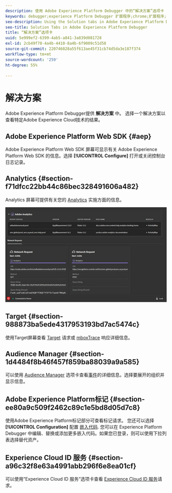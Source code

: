 ```yaml
---
description: 使用 Adobe Experience Platform Debugger 中的“解决方案”选项卡
keywords: debugger;experience Platform Debugger 扩展程序;chrome;扩展程序;摘要;清除;请求;解决方案;解决方案;信息;analytics;target;audience manager;media optimizer;amo;id 服务
seo-description: Using the Solution tabs in Adobe Experience Platform Debugger
seo-title: Solution Tabs in Adobe Experience Platform Debugger
title: “解决方案”选项卡
uuid: 5e999ef2-6399-4ab5-a841-3a839d081728
exl-id: 2cb49f78-4a4b-4410-8a4b-6f9009c51d58
source-git-commit: 220746028a55f613ae45f31cb74d5da3e187f374
workflow-type: tm+mt
source-wordcount: '259'
ht-degree: 55%

---
```


# 解决方案

Adobe Experience Platform Debugger提供 **解决方案** 中。 选择一个解决方案以查看特定Adobe Experience Cloud技术的结果。

## Adobe Experience Platform Web SDK {#aep}

Adobe Experience Platform Web SDK 屏幕可显示有关 Adobe Experience Platform Web SDK 的信息。选择 **[!UICONTROL Configure]** 打开或关闭控制台日志记录。

## Analytics {#section-f71dfcc22bb44c86bec328491606a482}

Analytics 屏幕可提供有关您的 [Analytics](https://experienceleague.adobe.com/docs/analytics.html?lang=zh-Hans) 实施方面的信息。

![](assets/analytics.jpg)

## Target {#section-988873ba5ede4317953193bd7ac5474c}

使用Target屏幕查看 [Target](https://experienceleague.adobe.com/docs/target/using/target-home.html) 请求或 [mboxTrace](https://experienceleague.adobe.com/docs/target/using/activities/troubleshoot-activities/content-trouble.html#section_256FCF7C14BB435BA2C68049EF0BA99E) 响应详细信息。

## Audience Manager {#section-1d4484f8b46f457f859ba88039a9a585}

可以使用 [Audience Manager](https://experienceleague.adobe.com/docs/audience-manager/user-guide/aam-home.html) 选项卡查看[事件](https://experienceleague.adobe.com/docs/audience-manager/user-guide/api-and-sdk-code/dcs/dcs-event-calls/dcs-event-calls.html)的详细信息。选择要展开的组织并显示信息。

## Adobe Experience Platform标记 {#section-ee80a9c509f2462c89c1e5bd8d05d7c8}

使用Adobe Experience Platform标记部分可查看标记请求。 您还可以选择 **[!UICONTROL Configuration]** 配置 [嵌入代码](https://experienceleague.adobe.com/docs/experience-platform/tags/publish/environments/environments.html#embed-code). 您可以在 Experience Platform Debugger 中编辑、替换或添加更多嵌入代码。如果您已登录，则可以使用下拉列表选择替代资产。

## Experience Cloud ID 服务 {#section-a96c32f8e63a4991abb296f6e8ea01cf}

可以使用“Experience Cloud ID 服务”选项卡查看 [Experience Cloud ID 服务](https://experienceleague.adobe.com/docs/id-service/using/home.html)请求。
